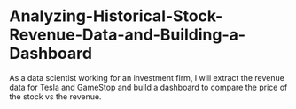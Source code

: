 # Analyzing-Historical-Stock-Revenue-Data-and-Building-a-Dashboard
As a data scientist working for an investment firm, I will extract the revenue data for Tesla and GameStop and build a dashboard to compare the price of the stock vs the revenue. 
